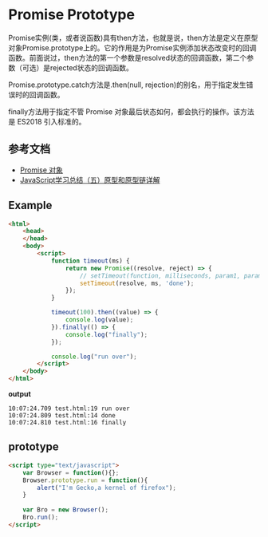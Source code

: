 # Promise Prototype

Promise实例(类，或者说函数)具有then方法，也就是说，then方法是定义在原型对象Promise.prototype上的。它的作用是为Promise实例添加状态改变时的回调函数。前面说过，then方法的第一个参数是resolved状态的回调函数，第二个参数（可选）是rejected状态的回调函数。

Promise.prototype.catch方法是.then(null, rejection)的别名，用于指定发生错误时的回调函数。

finally方法用于指定不管 Promise 对象最后状态如何，都会执行的操作。该方法是 ES2018 引入标准的。


## 参考文档

* [Promise 对象](http://es6.ruanyifeng.com/#docs/promise)
* [JavaScript学习总结（五）原型和原型链详解](https://segmentfault.com/a/1190000000662547)

## Example

```HTML
<html>
    <head>
    </head>
    <body>
        <script>
            function timeout(ms) {
                return new Promise((resolve, reject) => {
                    // setTimeout(function, milliseconds, param1, param2, ...)
                    setTimeout(resolve, ms, 'done');
                });
            }

            timeout(100).then((value) => {
                console.log(value);
            }).finally(() => {
                console.log("finally");
            });

            console.log("run over");
        </script>
    </body>
</html>
```

**output**

```
10:07:24.709 test.html:19 run over
10:07:24.809 test.html:14 done
10:07:24.810 test.html:16 finally
```

## prototype

```HTML
<script type="text/javascript">
    var Browser = function(){};
    Browser.prototype.run = function(){
        alert("I'm Gecko,a kernel of firefox");
    }
    
    var Bro = new Browser();
    Bro.run();
</script>
```
